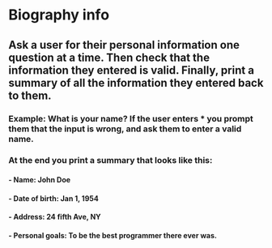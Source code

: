# Biography info

##  Ask a user for their personal information one question at a time. Then check that the information they entered is valid. Finally, print a summary of all the information they entered back to them.

### Example: What is your name? If the user enters * you prompt them that the input is wrong, and ask them to enter a valid name.

###  At the end you print a summary that looks like this:

#### - Name: John Doe
#### - Date of birth: Jan 1, 1954
#### - Address: 24 fifth Ave, NY
#### - Personal goals: To be the best programmer there ever was.